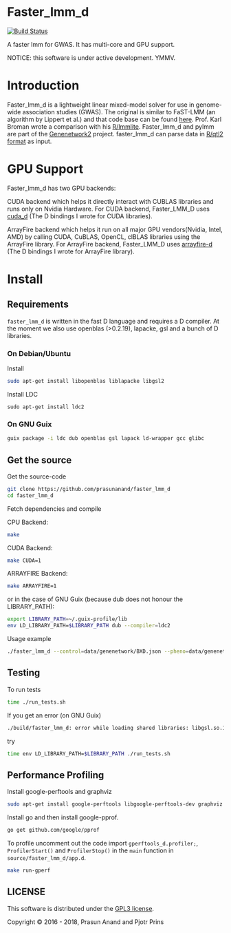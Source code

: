 # Faster_lmm_d

[![Build Status](https://travis-ci.org/prasunanand/faster_lmm_d.svg?branch=master)](https://travis-ci.org/prasunanand/faster_lmm_d)

A faster lmm for GWAS. It has multi-core and GPU support.

NOTICE: this software is under active development. YMMV.

# Introduction

Faster_lmm_d is a lightweight linear mixed-model solver for use in
genome-wide association studies (GWAS). The original is similar to
FaST-LMM (an algorithm by Lippert et al.) and that code base can be
found [here](https://github.com/nickFurlotte/pylmm). Prof. Karl Broman
wrote a comparison with his
[R/lmmlite](http://kbroman.org/lmmlite/assets/lmmlite.html). Faster_lmm_d
and pylmm are part of the
[Genenetwork2](https://github.com/genenetwork) project. faster_lmm_d
can parse data in
[R/qtl2 format](http://kbroman.org/qtl2/assets/vignettes/input_files.html)
as input.

# GPU Support

Faster_lmm_d has two GPU backends:

CUDA backend which helps it directly interact with CUBLAS libraries and runs
only on Nvidia Hardware. For CUDA backend, Faster_LMM_D uses [cuda_d](https://github.com/prasunanand/cuda_d)
(The D bindings I wrote for CUDA libraries).

ArrayFire backend which helps it run on all major GPU vendors(Nvidia, Intel, AMD)
by calling CUDA, CuBLAS, OpenCL, clBLAS libraries using the ArrayFire library.
For ArrayFire backend, Faster_LMM_D uses [arrayfire-d](https://github.com/arrayfire/arrayfire-d)
(The D bindings I wrote for ArrayFire library).

# Install

## Requirements

`faster_lmm_d` is written in the fast D language and requires a D
compiler. At the moment we also use openblas (>0.2.19), lapacke, gsl
and a bunch of D libraries.

### On Debian/Ubuntu

Install

```sh
sudo apt-get install libopenblas liblapacke libgsl2
```

Install LDC

```
sudo apt-get install ldc2
```

### On GNU Guix

```sh
guix package -i ldc dub openblas gsl lapack ld-wrapper gcc glibc
```

## Get the source

Get the source-code

```sh
git clone https://github.com/prasunanand/faster_lmm_d
cd faster_lmm_d
```

Fetch dependencies and compile

CPU Backend:
```sh
make
```
CUDA Backend:
```sh
make CUDA=1
```
ARRAYFIRE Backend:
```sh
make ARRAYFIRE=1
```

or in the case of GNU Guix (because dub does not honour the
LIBRARY_PATH):

```sh
export LIBRARY_PATH=~/.guix-profile/lib
env LD_LIBRARY_PATH=$LIBRARY_PATH dub --compiler=ldc2
```

Usage example

```sh
./faster_lmm_d --control=data/genenetwork/BXD.json --pheno=data/genenetwork/104617_at.json --geno=data/genenetwork/BXD.csv --cmd=rqtl
```

## Testing

To run tests

```sh
time ./run_tests.sh
```

If you get an error (on GNU Guix)

```sh
./build/faster_lmm_d: error while loading shared libraries: libgsl.so.19: cannot open shared object file: No such file or directory
```

try

```sh
time env LD_LIBRARY_PATH=$LIBRARY_PATH ./run_tests.sh
```

## Performance Profiling

Install google-perftools and graphviz

```sh
sudo apt-get install google-perftools libgoogle-perftools-dev graphviz
```

Install go and then install google-pprof.

```sh
go get github.com/google/pprof
```

To profile uncomment out the code import `gperftools_d.profiler;`, `ProfilerStart()` and `ProfilerStop()` in
the `main` function in `source/faster_lmm_d/app.d`.

```sh
make run-gperf
```

## LICENSE

This software is distributed under the [GPL3 license](https://www.gnu.org/copyleft/gpl.html).

Copyright © 2016 - 2018, Prasun Anand and Pjotr Prins
